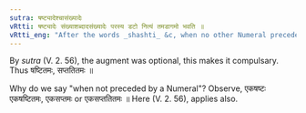```yaml
---
sutra: षष्ट्यादेश्चासंख्यादेः
vRtti: षष्ट्यादेः संख्याशब्दादसंख्यादेः परस्य डटो नित्यं तमडागमो भवति ॥
vRtti_eng: "After the words _shashti_ &c, when no other Numeral precedes them; _tamat_ is always the augment of _dat_."
---
```

By _sutra_ (V. 2. 56), the augment was optional, this makes it compulsary. Thus षष्टितमः, सप्ततितमः ॥

Why do we say "when not preceded by a Numeral"? Observe, एकषष्टः एकषष्टितमः, एकसप्तमः or एकसप्ततितमः ॥ Here (V. 2. 56), applies also.
